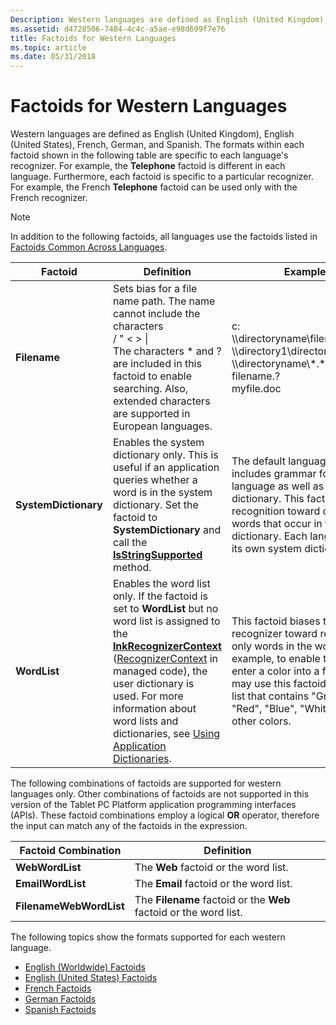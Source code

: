 ```yaml
---
Description: Western languages are defined as English (United Kingdom), English (United States), French, German, and Spanish.
ms.assetid: d4728506-7484-4c4c-a5ae-e98d699f7e76
title: Factoids for Western Languages
ms.topic: article
ms.date: 05/31/2018
---
```


# Factoids for Western Languages

Western languages are defined as English (United Kingdom), English (United States), French, German, and Spanish. The formats within each factoid shown in the following table are specific to each language's recognizer. For example, the **Telephone** factoid is different in each language. Furthermore, each factoid is specific to a particular recognizer. For example, the French **Telephone** factoid can be used only with the French recognizer.

> [!Note]  
> In addition to the following factoids, all languages use the factoids listed in [Factoids Common Across Languages](factoids-common-across-languages.md).

 



| Factoid              | Definition                                                                                                                                                                                                                                                                                                                                                                                                           | Examples                                                                                                                                                                                                                                                            |
|----------------------|----------------------------------------------------------------------------------------------------------------------------------------------------------------------------------------------------------------------------------------------------------------------------------------------------------------------------------------------------------------------------------------------------------------------|---------------------------------------------------------------------------------------------------------------------------------------------------------------------------------------------------------------------------------------------------------------------|
| **Filename**         | Sets bias for a file name path. The name cannot include the characters<br/> / " < > \|<br/> The characters \* and ? are included in this factoid to enable searching. Also, extended characters are supported in European languages.<br/>                                                                                                                                                    | c:<br/> \\\\directoryname\\filename<br/> \\\\directory1\\directory2\\filename<br/> \\\\directoryname\\\*.\*<br/> filename.?<br/> myfile.doc<br/>                                                                                |
| **SystemDictionary** | Enables the system dictionary only. This is useful if an application queries whether a word is in the system dictionary. Set the factoid to **SystemDictionary** and call the [**IsStringSupported**](/windows/desktop/api/msinkaut/nf-msinkaut-iinkrecognizercontext-isstringsupported) method.<br/>                                                                                                                                                 | The default language model includes grammar for the language as well as the system dictionary. This factoid biases recognition toward only the words that occur in the system dictionary. Each language has its own system dictionary.<br/>                   |
| **WordList**         | Enables the word list only. If the factoid is set to **WordList** but no word list is assigned to the [**InkRecognizerContext**](inkrecognizercontext-class.md) ([RecognizerContext](https://msdn.microsoft.com/library/ms552546(v=VS.90).aspx) in managed code), the user dictionary is used. For more information about word lists and dictionaries, see [Using Application Dictionaries](using-application-dictionaries.md).<br/> | This factoid biases the recognizer toward returning only words in the word list. For example, to enable the user to enter a color into a form, you may use this factoid and a word list that contains "Green", "Red", "Blue", "White", and other colors.<br/> |



 

The following combinations of factoids are supported for western languages only. Other combinations of factoids are not supported in this version of the Tablet PC Platform application programming interfaces (APIs). These factoid combinations employ a logical **OR** operator, therefore the input can match any of the factoids in the expression.



| Factoid Combination     | Definition                                                                   |
|-------------------------|------------------------------------------------------------------------------|
| **WebWordList**         | The **Web** factoid or the word list.<br/>                             |
| **EmailWordList**       | The **Email** factoid or the word list.<br/>                           |
| **FilenameWebWordList** | The **Filename** factoid or the **Web** factoid or the word list.<br/> |



 

The following topics show the formats supported for each western language.

-   [English (Worldwide) Factoids](english--worldwide--factoids.md)
-   [English (United States) Factoids](english--united-states--factoids.md)
-   [French Factoids](french-factoids.md)
-   [German Factoids](german-factoids.md)
-   [Spanish Factoids](spanish-factoids.md)

 

 




